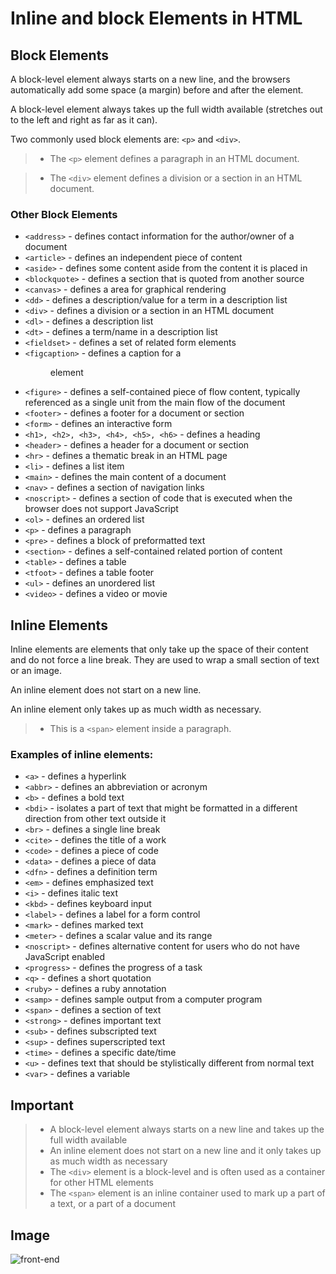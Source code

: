 # Inline and block Elements in HTML

## Block Elements
A block-level element always starts on a new line, and the browsers automatically add some space (a margin) before and after the element.

A block-level element always takes up the full width available (stretches out to the left and right as far as it can).

Two commonly used block elements are: `<p>` and `<div>`.

> - The `<p>` element defines a paragraph in an HTML document.

> - The `<div>` element defines a division or a section in an HTML document.

### Other Block Elements

- `<address>` - defines contact information for the author/owner of a document
- `<article>` - defines an independent piece of content
- `<aside>` - defines some content aside from the content it is placed in
- `<blockquote>` - defines a section that is quoted from another source
- `<canvas>` - defines a area for graphical rendering
- `<dd>` - defines a description/value for a term in a description list
- `<div>` - defines a division or a section in an HTML document
- `<dl>` - defines a description list
- `<dt>` - defines a term/name in a description list
- `<fieldset>` - defines a set of related form elements
- `<figcaption>` - defines a caption for a <figure> element
- `<figure>` - defines a self-contained piece of flow content, typically referenced as a single unit from the main flow of the document
- `<footer>` - defines a footer for a document or section
- `<form>` - defines an interactive form
- `<h1>, <h2>, <h3>, <h4>, <h5>, <h6>` - defines a heading
- `<header>` - defines a header for a document or section
- `<hr>` - defines a thematic break in an HTML page
- `<li>` - defines a list item
- `<main>` - defines the main content of a document
- `<nav>` - defines a section of navigation links
- `<noscript>` - defines a section of code that is executed when the browser does not support JavaScript
- `<ol>` - defines an ordered list
- `<p>` - defines a paragraph
- `<pre>` - defines a block of preformatted text
- `<section>` - defines a self-contained related portion of content
- `<table>` - defines a table
- `<tfoot>` - defines a table footer
- `<ul>` - defines an unordered list
- `<video>` - defines a video or movie

## Inline Elements
Inline elements are elements that only take up the space of their content and do not force a line break. They are used to wrap a small section of text or an image.

An inline element does not start on a new line.

An inline element only takes up as much width as necessary.

> - This is a `<span>` element inside a paragraph.

### Examples of inline elements: 

- `<a>` - defines a hyperlink
- `<abbr>` - defines an abbreviation or acronym
- `<b>` - defines a bold text
- `<bdi>` - isolates a part of text that might be formatted in a different direction from other text outside it
- `<br>` - defines a single line break
- `<cite>` - defines the title of a work
- `<code>` - defines a piece of code
- `<data>` - defines a piece of data
- `<dfn>` - defines a definition term
- `<em>` - defines emphasized text
- `<i>` - defines italic text
- `<kbd>` - defines keyboard input
- `<label>` - defines a label for a form control
- `<mark>` - defines marked text
- `<meter>` - defines a scalar value and its range
- `<noscript>` - defines alternative content for users who do not have JavaScript enabled
- `<progress>` - defines the progress of a task
- `<q>` - defines a short quotation
- `<ruby>` - defines a ruby annotation
- `<samp>` - defines sample output from a computer program
- `<span>` - defines a section of text
- `<strong>` - defines important text
- `<sub>` - defines subscripted text
- `<sup>` - defines superscripted text
- `<time>` - defines a specific date/time
- `<u>` - defines text that should be stylistically different from normal text
- `<var>` - defines a variable

## Important

> - A block-level element always starts on a new line and takes up the full width available
> - An inline element does not start on a new line and it only takes up as much width as necessary
> - The `<div>` element is a block-level and is often used as a container for other HTML elements
> - The `<span>` element is an inline container used to mark up a part of a text, or a part of a document
## Image
![front-end](./images/image.png)